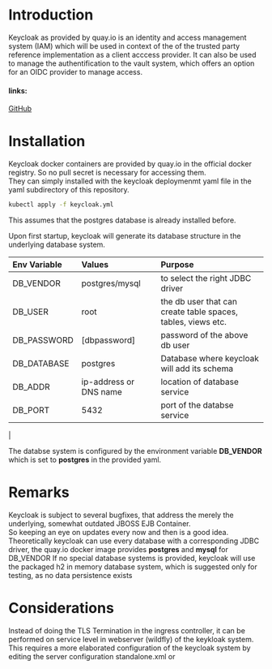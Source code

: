 # Introduction  
Keycloak as provided by quay.io is an identity and access management system (IAM) which will be used in context of the of the trusted party reference implementation as a client acccess provider.
It can also be used to manage the authentification to the vault system, which offers an option for an OIDC provider to manage access.
#### links:
[GitHub](https://github.com/keycloak/keycloak)

# Installation
Keycloak docker containers are provided by quay.io in the official docker registry. So no pull secret is necessary for accessing them.  
They can simply installed with the keycloak deploymenmt yaml file in the yaml subdirectory of this repository. 
``` bash
kubectl apply -f keycloak.yml
``` 
This assumes that the postgres database is already installed before.  

Upon first startup, keycloak will generate its database structure in the underlying database system.  

| Env Variable | Values | Purpose |
| :----------- | :----- | :----- |
| DB_VENDOR    | postgres/mysql | to select the right JDBC driver |
| DB_USER      | root   | the db user that can create table spaces, tables, views etc. |
| DB_PASSWORD  | [dbpassword] | password of the above db user |
| DB_DATABASE  | postgres | Database where keycloak will add its schema |
| DB_ADDR      | ip-address or DNS name | location of database service | 
| DB_PORT      | 5432 | port of the databse service |
|
 
The databse system is configured by the environment variable **DB_VENDOR** which is set to **postgres** in the provided yaml.  



# Remarks
Keycloak is subject to several bugfixes, that address the merely the underlying, somewhat outdated JBOSS EJB Container.  
So keeping an eye on updates every now and then is a good idea.  
Theoretically keycloak can use every database with a corresponding JDBC driver, the quay.io docker image provides **postgres** and **mysql** for DB_VENDOR
If no special database systems is provided, keycloak will use the packaged h2 in memory database system, which is suggested only for testing, as no data persistence exists
# Considerations
Instead of doing the TLS Termination in the ingress controller, it can be performed on service level in webserver (wildfly) of the keykloak system. This requires a more elaborated configuration of the keycloak system by editing the server configuration standalone.xml or 
